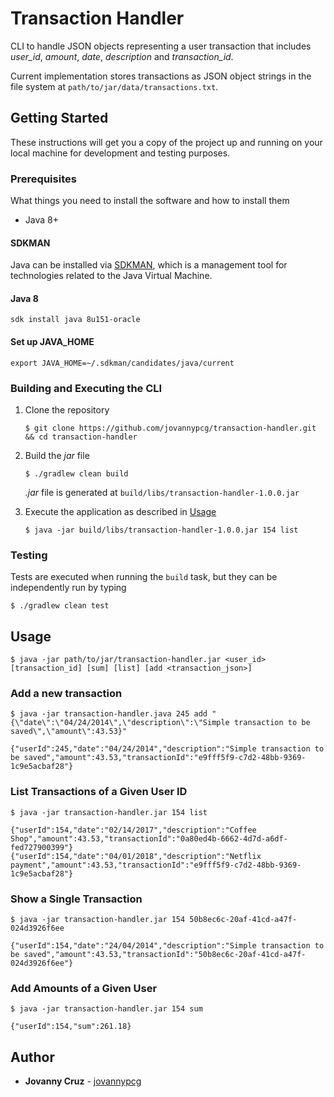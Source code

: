 # Transaction Handler

CLI to handle JSON objects representing a user transaction that includes *user_id*, *amount*, *date*, *description* and *transaction_id*.

Current implementation stores transactions as JSON object strings in the file system at `path/to/jar/data/transactions.txt`.

## Getting Started

These instructions will get you a copy of the project up and running on your local machine for development and testing purposes.

### Prerequisites

What things you need to install the software and how to install them

- Java 8+

#### SDKMAN

Java can be installed via [SDKMAN](http://sdkman.io/install.html), which is a management tool for technologies related to the Java Virtual Machine.

#### Java 8

```shell
sdk install java 8u151-oracle
```

#### Set up JAVA_HOME

```shell
export JAVA_HOME=~/.sdkman/candidates/java/current
```

### Building and Executing the CLI

1. Clone the repository

   ```shell
   $ git clone https://github.com/jovannypcg/transaction-handler.git && cd transaction-handler
   ```

2. Build the *jar* file

   ```shell
   $ ./gradlew clean build
   ```

   *.jar* file is generated at `build/libs/transaction-handler-1.0.0.jar`

3. Execute the application as described in [Usage](#usage)

   ```shell
   $ java -jar build/libs/transaction-handler-1.0.0.jar 154 list
   ```

### Testing

Tests are executed when running the `build` task, but they can be independently run by typing

```shell
$ ./gradlew clean test
```

## Usage

```shell
$ java -jar path/to/jar/transaction-handler.jar <user_id> [transaction_id] [sum] [list] [add <transaction_json>]
```

### Add a new transaction 

```shell
$ java -jar transaction-handler.java 245 add "{\"date\":\"04/24/2014\",\"description\":\"Simple transaction to be saved\",\"amount\":43.53}"

{"userId":245,"date":"04/24/2014","description":"Simple transaction to be saved","amount":43.53,"transactionId":"e9fff5f9-c7d2-48bb-9369-1c9e5acbaf28"}
```

### List Transactions of a Given User ID

```shell
$ java -jar transaction-handler.jar 154 list

{"userId":154,"date":"02/14/2017","description":"Coffee Shop","amount":43.53,"transactionId":"0a80ed4b-6662-4d7d-a6df-fed727900399"}
{"userId":154,"date":"04/01/2018","description":"Netflix payment","amount":43.53,"transactionId":"e9fff5f9-c7d2-48bb-9369-1c9e5acbaf28"}
```

### Show a Single Transaction

```shell
$ java -jar transaction-handler.jar 154 50b8ec6c-20af-41cd-a47f-024d3926f6ee

{"userId":154,"date":"24/04/2014","description":"Simple transaction to be saved","amount":43.53,"transactionId":"50b8ec6c-20af-41cd-a47f-024d3926f6ee"}
```

### Add Amounts of a Given User

```shell
$ java -jar transaction-handler.jar 154 sum

{"userId":154,"sum":261.18}
```

## Author

- **Jovanny Cruz** - [jovannypcg](https://github.com/jovannypcg)

